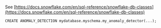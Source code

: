 See [https://docs.snowflake.com/en/sql-reference/snowflake-db-classes](https://docs.snowflake.com/en/sql-reference/snowflake-db-classes)
```
CREATE ANOMALY_DETECTION mydatabase.myschema.my_anomaly_detector(...);
```
